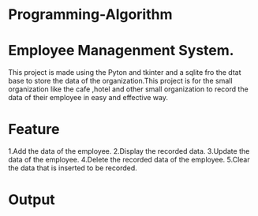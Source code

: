 # Programming-Algorithm

# Employee Managenment System.
This project is made using the Pyton and tkinter and a sqlite fro the dtat base to store the data of the organization.This project is for the small organization like the cafe ,hotel and other small organization to record the data of their employee in easy and effective way.

# Feature
1.Add the data of the employee.
2.Display the recorded data.
3.Update the data of the employee.
4.Delete the recorded data of the employee.
5.Clear the data that is inserted to be recorded.

# Output
